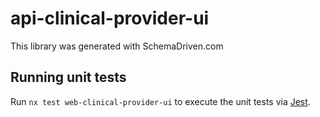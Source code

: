 
# api-clinical-provider-ui

This library was generated with SchemaDriven.com

## Running unit tests

Run `nx test web-clinical-provider-ui` to execute the unit tests via [Jest](https://jestjs.io).

